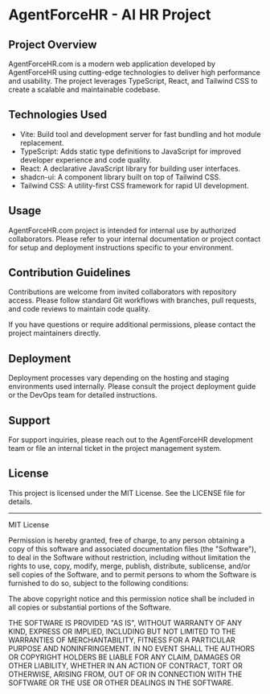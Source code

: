 # AgentForceHR - AI HR Project

## Project Overview

AgentForceHR.com is a modern web application developed by AgentForceHR using cutting-edge technologies to deliver high performance and usability. The project leverages TypeScript, React, and Tailwind CSS to create a scalable and maintainable codebase.

## Technologies Used

- Vite: Build tool and development server for fast bundling and hot module replacement.
- TypeScript: Adds static type definitions to JavaScript for improved developer experience and code quality.
- React: A declarative JavaScript library for building user interfaces.
- shadcn-ui: A component library built on top of Tailwind CSS.
- Tailwind CSS: A utility-first CSS framework for rapid UI development.

## Usage

AgentForceHR.com project is intended for internal use by authorized collaborators. Please refer to your internal documentation or project contact for setup and deployment instructions specific to your environment.

## Contribution Guidelines

Contributions are welcome from invited collaborators with repository access. Please follow standard Git workflows with branches, pull requests, and code reviews to maintain code quality.

If you have questions or require additional permissions, please contact the project maintainers directly.

## Deployment

Deployment processes vary depending on the hosting and staging environments used internally. Please consult the project deployment guide or the DevOps team for detailed instructions.

## Support

For support inquiries, please reach out to the AgentForceHR development team or file an internal ticket in the project management system.

## License

This project is licensed under the MIT License. See the LICENSE file for details.

---

MIT License

Permission is hereby granted, free of charge, to any person obtaining a copy
of this software and associated documentation files (the "Software"), to deal
in the Software without restriction, including without limitation the rights
to use, copy, modify, merge, publish, distribute, sublicense, and/or sell
copies of the Software, and to permit persons to whom the Software is
furnished to do so, subject to the following conditions:

The above copyright notice and this permission notice shall be included in all
copies or substantial portions of the Software.

THE SOFTWARE IS PROVIDED "AS IS", WITHOUT WARRANTY OF ANY KIND, EXPRESS OR
IMPLIED, INCLUDING BUT NOT LIMITED TO THE WARRANTIES OF MERCHANTABILITY,
FITNESS FOR A PARTICULAR PURPOSE AND NONINFRINGEMENT. IN NO EVENT SHALL THE
AUTHORS OR COPYRIGHT HOLDERS BE LIABLE FOR ANY CLAIM, DAMAGES OR OTHER
LIABILITY, WHETHER IN AN ACTION OF CONTRACT, TORT OR OTHERWISE, ARISING FROM,
OUT OF OR IN CONNECTION WITH THE SOFTWARE OR THE USE OR OTHER DEALINGS IN THE
SOFTWARE.
